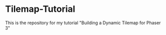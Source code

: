 # Tilemap-Tutorial
This is the repository for my tutorial "Building a Dynamic Tilemap for Phaser 3"
